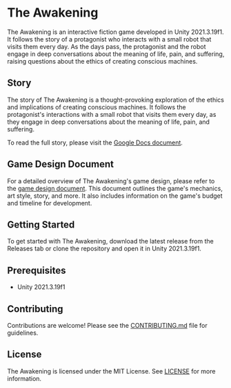 # The Awakening

The Awakening is an interactive fiction game developed in Unity 2021.3.19f1. It follows the story of a protagonist who interacts with a small robot that visits them every day. As the days pass, the protagonist and the robot engage in deep conversations about the meaning of life, pain, and suffering, raising questions about the ethics of creating conscious machines.

## Story

The story of The Awakening is a thought-provoking exploration of the ethics and implications of creating conscious machines. It follows the protagonist's interactions with a small robot that visits them every day, as they engage in deep conversations about the meaning of life, pain, and suffering.

To read the full story, please visit the [Google Docs document](https://docs.google.com/document/d/1z11dwWtuys1h7n05Cl4KmsGE-NUvxgiG-ppVrewI9Dw/edit?usp=sharing).

## Game Design Document

For a detailed overview of The Awakening's game design, please refer to the [game design document](https://docs.google.com/document/d/1tx0yTrBSCtnCEtSjZElNhUzvTy37YHrlPhYWvHl6mQw/edit?usp=sharing). This document outlines the game's mechanics, art style, story, and more. It also includes information on the game's budget and timeline for development.

## Getting Started

To get started with The Awakening, download the latest release from the Releases tab or clone the repository and open it in Unity 2021.3.19f1.

## Prerequisites

- Unity 2021.3.19f1

## Contributing

Contributions are welcome! Please see the [CONTRIBUTING.md](CONTRIBUTING.md) file for guidelines.

## License

The Awakening is licensed under the MIT License. See [LICENSE](LICENSE) for more information.
